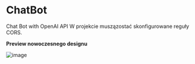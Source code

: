 # ChatBot
Chat Bot with OpenAI API
W projekcie muszązostać skonfigurowane reguły CORS.

**Preview nowoczesnego designu**

![image](https://github.com/user-attachments/assets/bcaa0cf8-6ade-4e6b-9d85-0b7fa450afe6)

